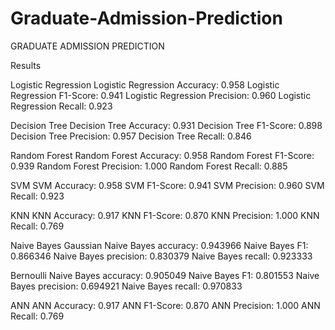 # Graduate-Admission-Prediction

GRADUATE ADMISSION PREDICTION

Results

Logistic Regression
Logistic Regression Accuracy: 0.958
Logistic Regression F1-Score: 0.941
Logistic Regression Precision: 0.960
Logistic Regression Recall: 0.923


Decision Tree
Decision Tree Accuracy: 0.931
Decision Tree F1-Score: 0.898
Decision Tree Precision: 0.957
Decision Tree Recall: 0.846


Random Forest
Random Forest Accuracy: 0.958
Random Forest F1-Score: 0.939
Random Forest Precision: 1.000
Random Forest Recall: 0.885


SVM
SVM Accuracy: 0.958
SVM F1-Score: 0.941
SVM Precision: 0.960
SVM Recall: 0.923


KNN
KNN Accuracy: 0.917
KNN F1-Score: 0.870
KNN Precision: 1.000
KNN Recall: 0.769


Naive Bayes
Gaussian
Naive Bayes accuracy: 0.943966
Naive Bayes F1: 0.866346
Naive Bayes precision: 0.830379
Naive Bayes recall: 0.923333

Bernoulli
Naive Bayes accuracy: 0.905049
Naive Bayes F1: 0.801553
Naive Bayes precision: 0.694921
Naive Bayes recall: 0.970833


ANN
ANN Accuracy: 0.917
ANN F1-Score: 0.870
ANN Precision: 1.000
ANN Recall: 0.769

